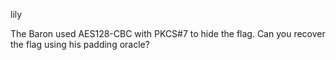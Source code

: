 lily

The Baron used AES128-CBC with PKCS#7 to hide the flag. Can you recover the flag using his padding oracle?
